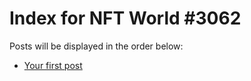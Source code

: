 # Index for NFT World #3062
Posts will be displayed in the order below:

- [Your first post](./001-first.md)


